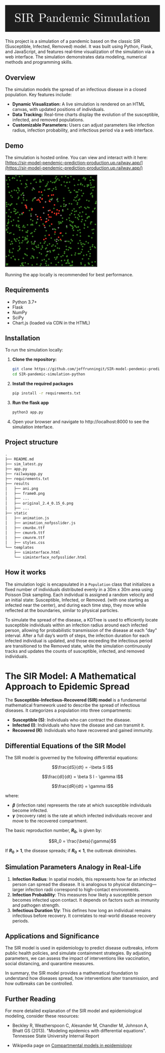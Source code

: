 ![#SIR Pandemic Simulation](assets/sir_logo.png)
---
This project is a simulation of a pandemic based on the classic SIR (Susceptible, Infected, Removed) model. It was built using Python, Flask, and JavaScript, and features real‑time visualization of the simulation via a web interface. The simulation demonstrates data modeling, numerical methods and programming skills.

## Overview

The simulation models the spread of an infectious disease in a closed population. Key features include:

- **Dynamic Visualization:** A live simulation is rendered on an HTML canvas, with updated positions of individuals.
- **Data Tracking:** Real-time charts display the evolution of the susceptible, infected, and removed populations.
- **Customizable Parameters:** Users can adjust parameters like infection radius, infection probability, and infectious period via a web interface.

## Demo

The simulation is hosted online. You can view and interact with it here:  
[https://sir-model-pendemic-prediction-production.up.railway.app/](https://sir-model-pendemic-prediction-production.up.railway.app/)

<img src="assets/sim_image.png" alt="Description" width="300"/>

Running the app locally is recommended for best performance.

## Requirements

- Python 3.7+
- Flask
- NumPy
- SciPy
- Chart.js (loaded via CDN in the HTML)

## Installation

To run the simulation locally:

1. **Clone the repository:**

    ```bash
    git clone https://github.com/jeffrunningit/SIR-model-pendemic-prediction-python.git
    cd SIR-pandemic-simulation-python

2. **Install the required packages**

    ```bash
    pip install -r requirements.txt

3. **Run the flask app**

    ```bash
    python3 app.py

4. 	Open your browser and navigate to http://localhost:8000 to see the simulation interface.

## Project structure

    .
    ├── README.md
    ├── sim_latest.py
    ├── app.py
    ├── railwayapp.py
    ├── requirements.txt
    ├── results
    │   ├── ani.png
    │   ├── frame0.png
    │   ├── ...
    │   ├── original_2.4_0.15_6.png
    │   ├── ...
    ├── static
    │   ├── animation.js
    │   ├── animation_nofpsslider.js
    │   ├── cmunbx.ttf
    │   ├── cmunrb.ttf
    │   ├── cmunrm.ttf
    │   ├── styles.css
    └── templates
        ├── siminterface.html
        └── siminterface_nofpsslider.html

## How it works

The simulation logic is encapsulated in a `Population` class that initializes a fixed number of individuals distributed evenly in a 30m x 30m area using Poisson Disk sampling. Each individual is assigned a random velocity and an initial state: Susceptible, Infected, or Removed. (with one starting as infected near the center), and during each time step, they move while reflected at the boundaries, similar to physical particles. 

To simulate the spread of the disease, a KDTree is used to efficiently locate susceptible individuals within an infection radius around each infected person, allowing for probabilistic transmission of the disease at each "day" interval. After a full day’s worth of steps, the infection duration for each infected individual is updated, and those exceeding the infectious period are transitioned to the Removed state, while the simulation continuously tracks and updates the counts of susceptible, infected, and removed individuals.

# The SIR Model: A Mathematical Approach to Epidemic Spread

The **Susceptible-Infectious-Recovered (SIR) model** is a fundamental mathematical framework used to describe the spread of infectious diseases. It categorizes a population into three compartments:

- **Susceptible (S)**: Individuals who can contract the disease.
- **Infected (I)**: Individuals who have the disease and can transmit it.
- **Recovered (R)**: Individuals who have recovered and gained immunity.

## Differential Equations of the SIR Model
The SIR model is governed by the following differential equations:

```math
\frac{dS}{dt} = -\beta S I
```
```math
\frac{dI}{dt} = \beta S I - \gamma I
```
```math
\frac{dR}{dt} = \gamma I
```

where:
- **$\beta$** (infection rate) represents the rate at which susceptible individuals become infected.
- **$\gamma$** (recovery rate) is the rate at which infected individuals recover and move to the recovered compartment.

The basic reproduction number, **$R_0$**, is given by:
```math
R_0 = \frac{\beta}{\gamma}
```
If **$R_0 > 1$**, the disease spreads; if **$R_0 < 1$**, the outbreak diminishes.

## Simulation Parameters Analogy in Real-Life 
1. **Infection Radius**: In spatial models, this represents how far an infected person can spread the disease. It is analogous to physical distancing—larger infection radii correspond to high-contact environments.
2. **Infection Probability**: This measures how likely a susceptible person becomes infected upon contact. It depends on factors such as immunity and pathogen strength.
3. **Infectious Duration $1/\gamma$**: This defines how long an individual remains infectious before recovery. It correlates to real-world disease recovery periods.

## Applications and Significance
The SIR model is used in epidemiology to predict disease outbreaks, inform public health policies, and simulate containment strategies. By adjusting parameters, we can assess the impact of interventions like vaccination, social distancing, and quarantine measures. 

In summary, the SIR model provides a mathematical foundation to understand how diseases spread, how interventions alter transmission, and how outbreaks can be controlled.

## Further Reading

For more detailed explanation of the SIR model and epidemiological modeling, consider these resources:

- Beckley R, Weatherspoon C, Alexander M, Chandler M, Johnson A, Bhatt GS (2013). "Modeling epidemics with differential equations". Tennessee State University Internal Report

- Wikipedia page on [Compartmental models in epidemiology](https://en.wikipedia.org/wiki/Compartmental_models_in_epidemiology#The_SIR_model)

